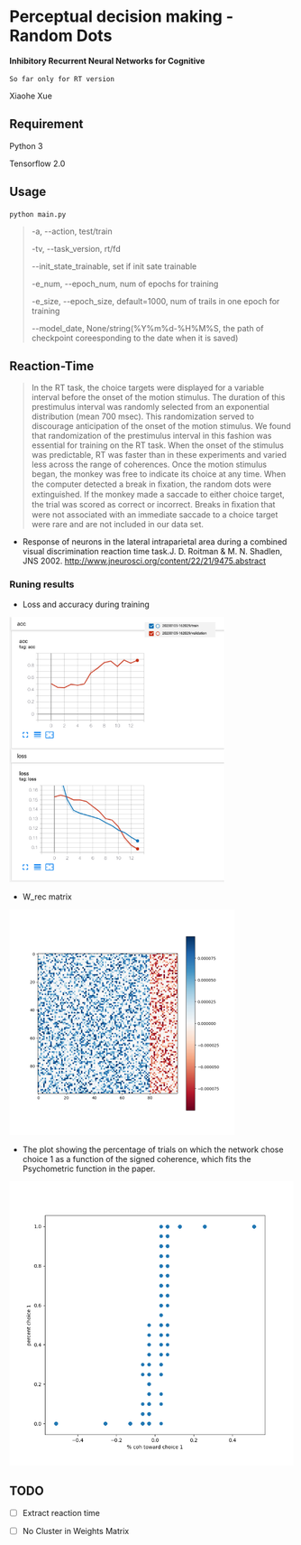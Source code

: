 # Perceptual decision making - Random Dots
**Inhibitory Recurrent Neural Networks for Cognitive**


`So far only for RT version`

Xiaohe Xue



## Requirement

Python 3

Tensorflow 2.0



## Usage

`python main.py` 

> -a, --action,  test/train
>
> -tv, --task_version, rt/fd
>
> --init_state_trainable, set if init sate trainable
>
> -e_num, --epoch_num, num of epochs for training
>
> -e_size, --epoch_size, default=1000, num of trails in one epoch for training
>
> --model_date, None/string(%Y%m%d-%H%M%S, the path of checkpoint coreesponding to the date when it is saved)



## Reaction-Time

> In the RT task, the choice targets were displayed for a variable interval before 
the onset of the motion stimulus. The duration of this prestimulus interval was randomly selected 
from an exponential distribution (mean 700 msec). This randomization served to discourage 
anticipation of the onset of the motion stimulus. We found that randomization of the prestimulus 
interval in this fashion was essential for training on the RT task. When the onset of the stimulus
 was predictable, RT was faster than in these experiments and varied less across the range of 
 coherences. Once the motion stimulus began, the monkey was free to indicate its choice at any time. 
 When the computer detected a break in ﬁxation, the random dots were extinguished. If the monkey
 made a saccade to either choice target, the trial was scored as correct or incorrect. 
 Breaks in ﬁxation that were not associated with an immediate saccade to a choice target 
 were rare and are not included in our data set.

-   Response of neurons in the lateral intraparietal area during a combined visual
  discrimination reaction time task.J. D. Roitman & M. N. Shadlen, JNS 2002. http://www.jneurosci.org/content/22/21/9475.abstract

### Runing results

- Loss and accuracy during training

<img src="./loss_acc.png" alt="loss_acc" style="zoom:67%;" />



- W_rec matrix

<img src="./W_rec.png" alt="W_rec" style="zoom:50%;" />

- The plot showing the percentage of trials on which the network chose choice 1 as a function of the signed coherence, which fits the Psychometric function in the paper.

<img src="./psyfun.png" alt="psyfun" style="zoom:67%;" />

## TODO

- [ ] Extract reaction time
- [ ] No Cluster in Weights Matrix

